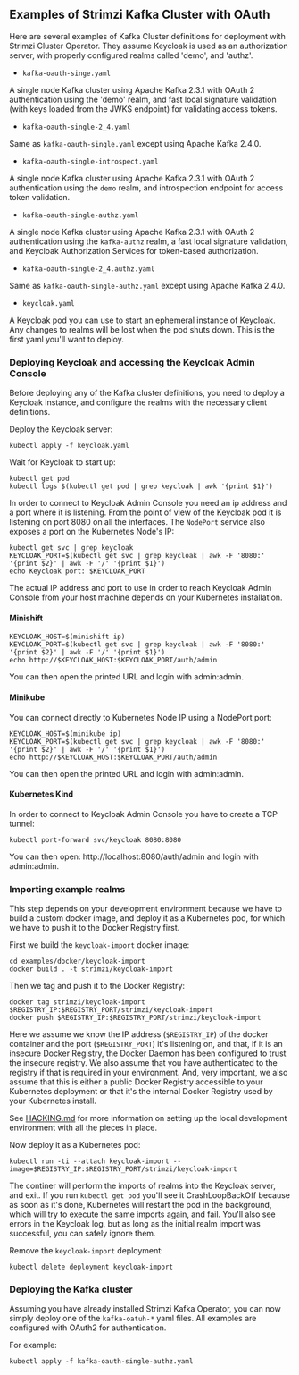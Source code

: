 Examples of Strimzi Kafka Cluster with OAuth
--------------------------------------------

Here are several examples of Kafka Cluster definitions for deployment with Strimzi Cluster Operator.
They assume Keycloak is used as an authorization server, with properly configured realms called 'demo', and 'authz'.

* `kafka-oauth-singe.yaml`

A single node Kafka cluster using Apache Kafka 2.3.1 with OAuth 2 authentication using the 'demo' realm, and fast local signature validation (with keys loaded from the JWKS endpoint) for validating access tokens.

* `kafka-oauth-single-2_4.yaml`

Same as `kafka-oauth-single.yaml` except using Apache Kafka 2.4.0.

* `kafka-oauth-single-introspect.yaml`

A single node Kafka cluster using Apache Kafka 2.3.1 with OAuth 2 authentication using the `demo` realm, and introspection endpoint for access token validation.

* `kafka-oauth-single-authz.yaml`

A single node Kafka cluster using Apache Kafka 2.3.1 with OAuth 2 authentication using the `kafka-authz` realm, a fast local signature validation, and Keycloak Authorization Services for token-based authorization.

* `kafka-oauth-single-2_4.authz.yaml`

Same as `kafka-oauth-single-authz.yaml` except using Apache Kafka 2.4.0.

* `keycloak.yaml`

A Keycloak pod you can use to start an ephemeral instance of Keycloak. Any changes to realms will be lost when the pod shuts down. This is the first yaml you'll want to deploy.


### Deploying Keycloak and accessing the Keycloak Admin Console

Before deploying any of the Kafka cluster definitions, you need to deploy a Keycloak instance, and configure the realms with the necessary client definitions.

Deploy the Keycloak server:

    kubectl apply -f keycloak.yaml 

Wait for Keycloak to start up:

    kubectl get pod
    kubectl logs $(kubectl get pod | grep keycloak | awk '{print $1}')

In order to connect to Keycloak Admin Console you need an ip address and a port where it is listening. From the point of view of the Keycloak pod it is listening on port 8080 on all the interfaces. The `NodePort` service also exposes a port on the Kubernetes Node's IP:

    kubectl get svc | grep keycloak
    KEYCLOAK_PORT=$(kubectl get svc | grep keycloak | awk -F '8080:' '{print $2}' | awk -F '/' '{print $1}')
    echo Keycloak port: $KEYCLOAK_PORT 

The actual IP address and port to use in order to reach Keycloak Admin Console from your host machine depends on your Kubernetes installation.


#### Minishift

    KEYCLOAK_HOST=$(minishift ip)
    KEYCLOAK_PORT=$(kubectl get svc | grep keycloak | awk -F '8080:' '{print $2}' | awk -F '/' '{print $1}')
    echo http://$KEYCLOAK_HOST:$KEYCLOAK_PORT/auth/admin

You can then open the printed URL and login with admin:admin.


#### Minikube

You can connect directly to Kubernetes Node IP using a NodePort port:

    KEYCLOAK_HOST=$(minikube ip)
    KEYCLOAK_PORT=$(kubectl get svc | grep keycloak | awk -F '8080:' '{print $2}' | awk -F '/' '{print $1}')
    echo http://$KEYCLOAK_HOST:$KEYCLOAK_PORT/auth/admin

You can then open the printed URL and login with admin:admin.


#### Kubernetes Kind

In order to connect to Keycloak Admin Console you have to create a TCP tunnel:

    kubectl port-forward svc/keycloak 8080:8080
    
You can then open: http://localhost:8080/auth/admin and login with admin:admin.    


### Importing example realms

This step depends on your development environment because we have to build a custom docker image, and deploy it as a Kubernetes pod, for which we have to push it to the Docker Registry first.

First we build the `keycloak-import` docker image:

    cd examples/docker/keycloak-import
    docker build . -t strimzi/keycloak-import

Then we tag and push it to the Docker Registry:

    docker tag strimzi/keycloak-import $REGISTRY_IP:$REGISTRY_PORT/strimzi/keycloak-import
    docker push $REGISTRY_IP:$REGISTRY_PORT/strimzi/keycloak-import

Here we assume we know the IP address (`$REGISTRY_IP`) of the docker container and the port (`$REGISTRY_PORT`) it's listening on, and that, if it is an insecure Docker Registry, the Docker Daemon has been configured to trust the insecure registry. We also assume that you have authenticated to the registry if that is required in your environment. And, very important, we also assume that this is either a public Docker Registry accessible to your Kubernetes deployment or that it's the internal Docker Registry used by your Kubernetes install.

See [HACKING.md](../../HACKING.md) for more information on setting up the local development environment with all the pieces in place.


Now deploy it as a Kubernetes pod:

    kubectl run -ti --attach keycloak-import --image=$REGISTRY_IP:$REGISTRY_PORT/strimzi/keycloak-import

The continer will perform the imports of realms into the Keycloak server, and exit. If you run `kubectl get pod` you'll see it CrashLoopBackOff because as soon as it's done, Kubernetes will restart the pod in the background, which will try to execute the same imports again, and fail. You'll also see errors in the Keycloak log, but as long as the initial realm import was successful, you can safely ignore them.

Remove the `keycloak-import` deployment:

    kubectl delete deployment keycloak-import


### Deploying the Kafka cluster

Assuming you have already installed Strimzi Kafka Operator, you can now simply deploy one of the `kafka-oatuh-*` yaml files. All examples are configured with OAuth2 for authentication.

For example:

    kubectl apply -f kafka-oauth-single-authz.yaml



